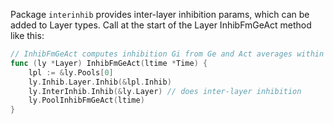 Package `interinhib` provides inter-layer inhibition params, which can be added to Layer types.  Call at the start of the Layer InhibFmGeAct method like this:

```Go
// InhibFmGeAct computes inhibition Gi from Ge and Act averages within relevant Pools
func (ly *Layer) InhibFmGeAct(ltime *Time) {
	lpl := &ly.Pools[0]
	ly.Inhib.Layer.Inhib(&lpl.Inhib)
	ly.InterInhib.Inhib(&ly.Layer) // does inter-layer inhibition
	ly.PoolInhibFmGeAct(ltime)
}
```


